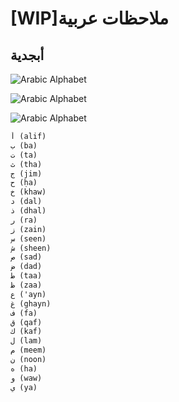 # [WIP]ملاحظات عربية

## أبجدية

![Arabic Alphabet](http://www.obfuscata.com/wp-content/uploads/2017/03/arabic-alphabet-7.jpg)

![Arabic Alphabet](http://www.arabiah.net/sowr/arabi/horof/ArabicAlphabet.jpg)

![Arabic Alphabet](https://i.pinimg.com/474x/7e/5f/fa/7e5ffaa9ba4db6d362bd90ef245ec4e7--learn-arabic-alphabet-arabic-alphabet-letters.jpg)

```.txt
أ (alif)
ب (ba)
ت (ta)
ث (tha)
ج (jim)
ح (ḥa)
خ (khaw)
د (dal)
ذ (dhal)
ر (ra)
ز (zain)
س (seen)
ش (sheen)
ص (sad)
ض (dad)
ط (taa)
ظ (zaa)
ع ('ayn)
غ (ghayn)
ف (fa)
ق (qaf)
ك (kaf)
ل (lam)
م (meem)
ن (noon)
ه (ha)
و (waw)
ي (ya)
```
